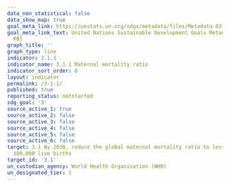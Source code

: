 ```yaml
---
data_non_statistical: false
data_show_map: true
goal_meta_link: https://unstats.un.org/sdgs/metadata/files/Metadata-03-01-01.pdf
goal_meta_link_text: United Nations Sustainable Development Goals Metadata (PDF 325
  KB)
graph_title: ''
graph_type: line
indicator: 3.1.1
indicator_name: 3.1.1 Maternal mortality ratio
indicator_sort_order: 8
layout: indicator
permalink: /3-1-1/
published: true
reporting_status: notstarted
sdg_goal: '3'
source_active_1: true
source_active_2: false
source_active_3: false
source_active_4: false
source_active_5: false
source_active_6: false
target: 3.1 By 2030, reduce the global maternal mortality ratio to less than 70 per
  100,000 live births
target_id: '3.1'
un_custodian_agency: World Health Organisation (WHO)
un_designated_tier: 1
---
```

